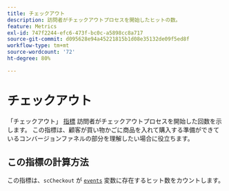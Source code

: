 ```yaml
---
title: チェックアウト
description: 訪問者がチェックアウトプロセスを開始したヒットの数。
feature: Metrics
exl-id: 747f2244-efc6-473f-bc0c-a5898cc8a717
source-git-commit: d095628e94a45221815b1d08e35132de09f5ed8f
workflow-type: tm+mt
source-wordcount: '72'
ht-degree: 80%

---
```


# チェックアウト

「チェックアウト」 [指標](overview.md) 訪問者がチェックアウトプロセスを開始した回数を示します。 この指標は、顧客が買い物かごに商品を入れて購入する準備ができているコンバージョンファネルの部分を理解したい場合に役立ちます。

## この指標の計算方法

この指標は、`scCheckout` が [`events`](/help/implement/vars/page-vars/events/events-overview.md) 変数に存在するヒット数をカウントします。
